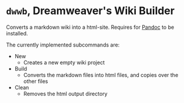 # `dwwb`, Dreamweaver's Wiki Builder

Converts a markdown wiki into a html-site.
Requires for [Pandoc](https://pandoc.org/installing.html) to be installed.

The currently implemented subcommands are:

* New
    * Creates a new empty wiki project
* Build
    * Converts the markdown files into html files, and copies over the other files
* Clean
    * Removes the html output directory
